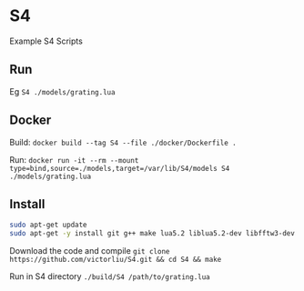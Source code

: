 # S4

Example S4 Scripts

## Run

Eg `S4 ./models/grating.lua`

## Docker

Build: `docker build --tag S4 --file ./docker/Dockerfile .`

Run: `docker run -it --rm --mount type=bind,source=./models,target=/var/lib/S4/models S4 ./models/grating.lua`

## Install

```sh
sudo apt-get update
sudo apt-get -y install git g++ make lua5.2 liblua5.2-dev libfftw3-dev libopenblas-dev libsuitesparse-dev
```

Download the code and compile `git clone https://github.com/victorliu/S4.git && cd S4 && make`

Run in S4 directory `./build/S4 /path/to/grating.lua`
